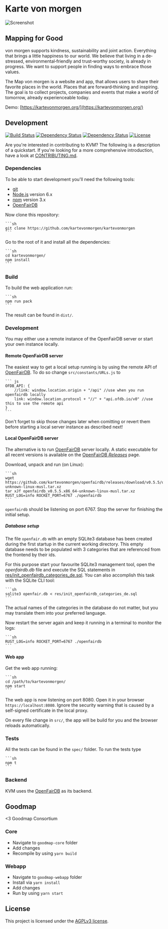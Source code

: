# Karte von morgen

![Screenshot](https://raw.githubusercontent.com/kartevonmorgen/kartevonmorgen/master/screenshot.jpg)

## Mapping for Good

von morgen supports kindness, sustainability and joint action.
Everything that brings a little happiness to our world.
We believe that living in a de‐stressed, environmental‐friendly and
trust‐worthy society, is already in progress.
We want to support people in finding ways to embrace those values.

The Map von morgen is a website and app, that allows users to share their
favorite places in the world. Places that are forward‐thinking and inspiring.
The goal is to collect projects, companies and events that make a world of
tomorrow, already experienceable today.

Demo: [https://kartevonmorgen.org/](https://kartevonmorgen.org/)

## Development

[![Build Status](https://secure.travis-ci.org/kartevonmorgen/kartevonmorgen.svg?branch=master)](http://travis-ci.org/kartevonmorgen/kartevonmorgen)
[![Dependency Status](https://gemnasium.com/kartevonmorgen/kartevonmorgen.svg)](https://gemnasium.com/kartevonmorgen/kartevonmorgen)
[![Dependency Status](https://dependencyci.com/github/kartevonmorgen/kartevonmorgen/badge)](https://dependencyci.com/github/kartevonmorgen/kartevonmorgen)
[![License](https://img.shields.io/badge/license-AGPLv3-blue.svg?style=flat)](https://github.com/kartevonmorgen/kartevonmorgen/blob/master/LICENSE)

Are you're interested in contributing to KVM?
The following is a description of a quickstart.
If you're looking for a more comprehensive introduction,
have a look at [CONTRIBUTING.md](CONTRIBUTING.md).

### Dependencies

To be able to start development you'll need the following tools:

- [git](https://www.git-scm.com/)
- [Node.js](https://nodejs.org/) version 6.x
- [npm](https://www.npmjs.com/package/npm) version 3.x
- [OpenFairDB](https://github.com/kartevonmorgen/openfairdb)

Now clone this repository:

    ```sh
    git clone https://github.com/kartevonmorgen/kartevonmorgen
    ```

Go to the root of it and install all the dependencies:

    ```sh
    cd kartevonmorgen/
    npm install
    ```

### Build

To build the web application run:

    ```sh
    npm run pack
    ```

The result can be found in `dist/`.

### Development

You may either use a remote instance of the OpenFairDB server or start your
own instance locally.

#### Remote OpenFairDB server

The easiest way to get a local setup running is by using the remote API of [OpenFairDB](https://github.com/kartevonmorgen/openfairdb).
To do so change `src/constants/URLs.js` to

    ``` js
    OFDB_API: {
        //link: window.location.origin + "/api" //use when you run openfairdb locally
        link: window.location.protocol + "//" + "api.ofdb.io/v0" //use this to use the remote api
    }
    ```

Don't forget to skip those changes later when comitting or revert them before
starting a local server instance as described next!

#### Local OpenFairDB server

The alternative is to run [OpenFairDB](https://github.com/kartevonmorgen/openfairdb) server locally.
A static executable for all recent versions is available on the
[OpenFairDB *Releases*](https://github.com/kartevonmorgen/openfairdb/releases) page.

Download, unpack and run (on Linux):

    ```sh
    wget https://github.com/kartevonmorgen/openfairdb/releases/download/v0.5.5/openfairdb_v0.5.5.x86_64-unknown-linux-musl.tar.xz
    tar xJf openfairdb_v0.5.5.x86_64-unknown-linux-musl.tar.xz
    RUST_LOG=info ROCKET_PORT=6767 ./openfairdb
    ```

`openfairdb` should be listening on port 6767. Stop the server for finishing the initial setup.

##### Database setup

The file `openfair.db` with an empty SQLite3 database has been created during the first startup
in the current working directory. This empty database needs to be populated with 3 categories
that are referenced from the frontend by their ids.

For this purpose start your favourite SQLite3 management tool, open the *openfairdb.db* file
and execute the SQL statements in
[res/init_openfairdb_categories_de.sql](res/init_openfairdb_categories_de.sql). You can also accomplish
this task with the SQLite CLI tool:

    ```sh
    sqlite3 openfair.db < res/init_openfairdb_categories_de.sql
    ```

The actual names of the categories in the database do not matter, but you may translate them
into your preferred language.

Now restart the server again and keep it running in a terminal to monitor the logs:

    ```sh
    RUST_LOG=info ROCKET_PORT=6767 ./openfairdb
    ```

#### Web app

Get the web app running:

    ```sh
    cd /path/to/kartevonmorgen/
    npm start
    ```

The web app is now listening on port 8080. Open it in your browser `https://localhost:8080`.
Ignore the security warning that is caused by a self-signed certificate in the local proxy.

On every file change in `src/`, the app will be build
for you and the browser reloads automatically.

### Tests

All the tests can be found in the `spec/` folder.
To run the tests type

    ```sh
    npm t
    ```

### Backend

KVM uses the [OpenFairDB](https://github.com/kartevonmorgen/openfairdb) as its backend.

## Goodmap
<3 Goodmap Consortium

### Core
* Navigate to `goodmap-core` folder
* Add changes
* Recompile by using `yarn build`

### Webapp
* Navigate to `goodmap-webapp` folder
* Install via `yarn install`
* Add changes
* Run by using `yarn start`

## License

This project is licensed under the [AGPLv3 license](http://www.gnu.org/licenses/agpl-3.0.txt).
